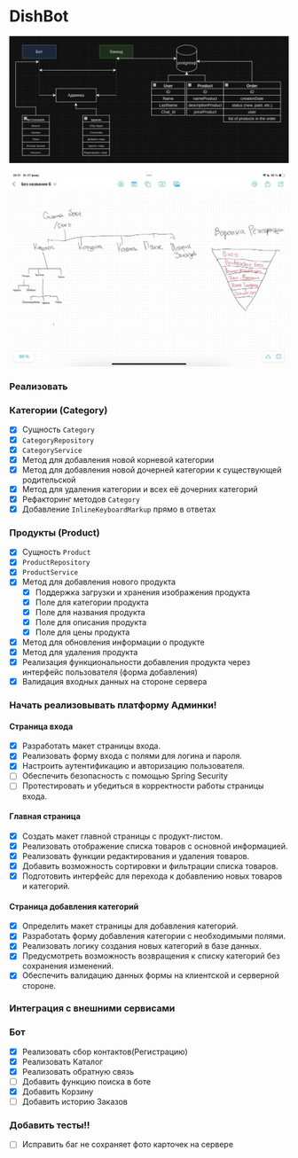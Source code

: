 # DishBot

![img.png](img.png)

![photo_2024-02-27_18-22-03.jpg](photo_2024-02-27_18-22-03.jpg)

### Реализовать

### Категории (Category)

- [x] Сущность `Category`
- [x] `CategoryRepository`
- [x] `CategoryService`
- [x] Метод для добавления новой корневой категории
- [x] Метод для добавления новой дочерней категории к существующей родительской
- [x] Метод для удаления категории и всех её дочерних категорий
- [x] Рефакторинг методов `Category`
- [x] Добавление `InlineKeyboardMarkup` прямо в ответах

### Продукты (Product)

- [x] Сущность `Product`
- [x] `ProductRepository`
- [x] `ProductService`
- [x] Метод для добавления нового продукта
    - [x] Поддержка загрузки и хранения изображения продукта
    - [x] Поле для категории продукта
    - [x] Поле для названия продукта
    - [x] Поле для описания продукта
    - [x] Поле для цены продукта
- [x] Метод для обновления информации о продукте
- [x] Метод для удаления продукта
- [x] Реализация функциональности добавления продукта через интерфейс пользователя (форма добавления)
- [x] Валидация входных данных на стороне сервера

### Начать реализовывать платформу Админки!

#### Страница входа

- [x] Разработать макет страницы входа.
- [x] Реализовать форму входа с полями для логина и пароля.
- [x] Настроить аутентификацию и авторизацию пользователя.
- [ ] Обеспечить безопасность с помощью Spring Security
- [ ] Протестировать и убедиться в корректности работы страницы входа.

#### Главная страница

- [x] Создать макет главной страницы с продукт-листом.
- [x] Реализовать отображение списка товаров с основной информацией.
- [x] Реализовать функции редактирования и удаления товаров.
- [x] Добавить возможность сортировки и фильтрации списка товаров.
- [x] Подготовить интерфейс для перехода к добавлению новых товаров и категорий.

#### Страница добавления категорий

- [x] Определить макет страницы для добавления категорий.
- [x] Разработать форму добавления категории с необходимыми полями.
- [x] Реализовать логику создания новых категорий в базе данных.
- [x] Предусмотреть возможность возвращения к списку категорий без сохранения изменений.
- [x] Обеспечить валидацию данных формы на клиентской и серверной стороне.

### Интеграция с внешними сервисами

### Бот

- [x] Реализовать сбор контактов(Регистрацию)
- [x] Реализовать Каталог
- [X] Реализовать обратную связь
- [ ] Добавить функцию поиска в боте
- [x] Добавить Корзину
- [ ] Добавить историю Заказов

### Добавить тесты!!

- [ ] Исправить баг не сохраняет фото карточек на сервере